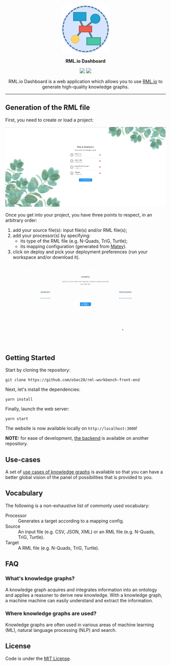 <p align="center"><img src="assets/rml-io-dashboard.svg" width=150 height=150/></p>
<p align="center"><b>RML.io Dashboard</b></p>
<p align="center">
<a href="https://mit-license.org/"><img src="https://img.shields.io/badge/License-MIT-green.svg?style=flat-square"/></a>
<a href="https://github.com/oSoc20/rml-workbench-front-end/releases"><img src="https://img.shields.io/badge/Version-0.1.0-blue.svg?style=flat-square"/></a>
</p>
<p align="center">RML.io Dashboard is a web application which allows you to use <a href="https://rml.io/">RML.io</a> to generate high-quality knowledge graphs.<p>

---

## Generation of the RML file

First, you need to create or load a project:

<p align="center"><img src="assets/project-page.png"/></p>

Once you get into your project, you have three points to
respect, in an arbitrary order:

1. add your source file(s): input file(s) and/or RML file(s);
2. add your processor(s) by specifying:
   - its type of the RML file (e.g. N-Quads, TriG, Turtle);
   - its mapping configuration (generated from [Matey](https://rml.io/yarrrml/matey/)).
3. click on deploy and pick your deployment preferences (run your workspace and/or download it).

![Deployment](assets/deployment.gif)

## Getting Started

Start by cloning the repository:

    git clone https://github.com/oSoc20/rml-workbench-front-end

Next, let's install the dependencies:

    yarn install

Finally, launch the web server:

    yarn start

The website is now available locally on `http://localhost:3000`!

**NOTE:** for ease of development, [the backend](https://github.com/oSoc20/rml-workbench-back-end)
is available on another repository.

## Use-cases

A set of [use cases of knowledge graphs](https://github.com/kg-construct/use-cases) is available so
that you can have a better global vision of the panel of possibilities that is provided to you.

## Vocabulary

The following is a non-exhaustive list of commonly used vocabulary:

<dl>
  <dt>Processor</dt>
  <dd>Generates a target according to a mapping config.</dd>

  <dt>Source</dt>
  <dd>An input file (e.g. CSV, JSON, XML) or an RML file (e.g. N-Quads, TriG, Turtle).</dd>

  <dt>Target</dt>
  <dd>A RML file (e.g. N-Quads, TriG, Turtle).</dd>
</dl>

## FAQ

### What's knowledge graphs?

A knowledge graph acquires and integrates information into an ontology and applies a reasoner to
derive new knowledge. With a knowledge graph, a machine machine can easily understand and extract
the information.

### Where knowledge graphs are used?

Knowledge graphs are often used in various areas of machine learning (ML), natural language
processing (NLP) and search.

## License

Code is under the [MIT License](https://github.com/oSoc20/rml-workbench-front-end/blob/master/LICENSE).
